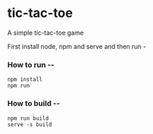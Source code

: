 # tic-tac-toe
A simple tic-tac-toe game

First install node, npm and serve and then run -<br/>
### How to run --

`npm install`<br/>
`npm run`

### How to build --

`npm run build`<br/>
`serve -s build`<br/>
